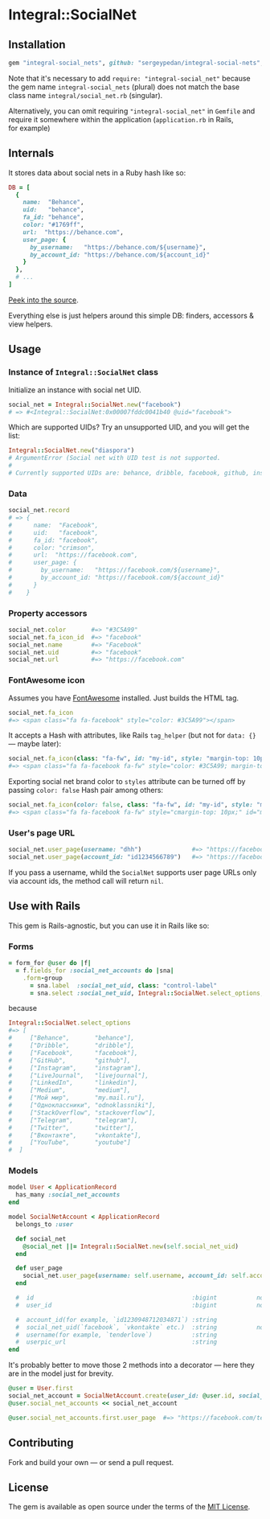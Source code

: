 # Integral::SocialNet

## Installation

```ruby
gem "integral-social_nets", github: "sergeypedan/integral-social-nets", require: "integral-social_net"
```

Note that it's necessary to add `require: "integral-social_net"` because the gem name `integral-social_nets` (plural) does not match the base class name `integral/social_net.rb` (singular).

Alternatively, you can omit requiring `"integral-social_net"` in `Gemfile` and require it somewhere within the application (`application.rb` in Rails, for example)


## Internals

It stores data about social nets in a Ruby hash like so:

```ruby
DB = [
  {
    name:  "Behance",
    uid:   "behance",
    fa_id: "behance",
    color: "#1769ff",
    url:  "https://behance.com",
    user_page: {
      by_username:   "https://behance.com/${username}",
      by_account_id: "https://behance.com/${account_id}"
    }
  },
  # ...
]
```

[Peek into the source](https://github.com/sergeypedan/integral-social-nets/blob/master/lib/integral/social_net/data.rb).

Everything else is just helpers around this simple DB: finders, accessors & view helpers.


## Usage

### Instance of `Integral::SocialNet` class

Initialize an instance with social net UID.

```ruby
social_net = Integral::SocialNet.new("facebook")
# => #<Integral::SocialNet:0x00007fddc0041b40 @uid="facebook">
```

Which are supported UIDs? Try an unsupported UID, and you will get the list:

```ruby
Integral::SocialNet.new("diaspora")
# ArgumentError (Social net with UID test is not supported.
#
# Currently supported UIDs are: behance, dribble, facebook, github, instagram, livejournal, linkedin, medium, my.mail.ru, odnoklassniki, stackoverflow, telegram, twitter, vkontakte, youtube)
```

### Data

```ruby
social_net.record
# => {
#      name:  "Facebook",
#      uid:   "facebook",
#      fa_id: "facebook",
#      color: "crimson",
#      url:  "https://facebook.com",
#      user_page: {
#        by_username:   "https://facebook.com/${username}",
#        by_account_id: "https://facebook.com/${account_id}"
#      }
#    }
```

### Property accessors

```ruby
social_net.color       #=> "#3C5A99"
social_net.fa_icon_id  #=> "facebook"
social_net.name        #=> "Facebook"
social_net.uid         #=> "facebook"
social_net.url         #=> "https://facebook.com"
```

### FontAwesome icon

Assumes you have [FontAwesome](https://fontawesome.com/v4.7.0/) installed. Just builds the HTML tag.

```ruby
social_net.fa_icon
#=> <span class="fa fa-facebook" style="color: #3C5A99"></span>
```

It accepts a Hash with attributes, like Rails `tag_helper` (but not for `data: {}` — maybe later):

```ruby
social_net.fa_icon(class: "fa-fw", id: "my-id", style: "margin-top: 10px")
#=> <span class="fa fa-facebook fa-fw" style="color: #3C5A99; margin-top: 10px;" id="my-id"></span>
```

Exporting social net brand color to `styles` attribute can be turned off by passing `color: false` Hash pair among others:

```ruby
social_net.fa_icon(color: false, class: "fa-fw", id: "my-id", style: "margin-top: 10px")
#=> <span class="fa fa-facebook fa-fw" style="cmargin-top: 10px;" id="my-id"></span>
```

### User's page URL

```ruby
social_net.user_page(username: "dhh")              #=> "https://facebook.com/dhh"
social_net.user_page(account_id: "id1234566789")   #=> "https://facebook.com/account/id1234566789"
```

If you pass a username, whild the `SocialNet` supports user page URLs only via account ids, the method call will return `nil`.


## Use with Rails

This gem is Rails-agnostic, but you can use it in Rails like so:

### Forms

```ruby
= form_for @user do |f|
  = f.fields_for :social_net_accounts do |sna|
    .form-group
      = sna.label  :social_net_uid, class: "control-label"
      = sna.select :social_net_uid, Integral::SocialNet.select_options, {}, class: "form-control"
```

because

```ruby
Integral::SocialNet.select_options
#=> [
#     ["Behance",       "behance"],
#     ["Dribble",       "dribble"],
#     ["Facebook",      "facebook"],
#     ["GitHub",        "github"],
#     ["Instagram",     "instagram"],
#     ["LiveJournal",   "livejournal"],
#     ["LinkedIn",      "linkedin"],
#     ["Medium",        "medium"],
#     ["Мой мир",       "my.mail.ru"],
#     ["Одноклассники", "odnoklassniki"],
#     ["StackOverflow", "stackoverflow"],
#     ["Telegram",      "telegram"],
#     ["Twitter",       "twitter"],
#     ["Вконтакте",     "vkontakte"],
#     ["YouTube",       "youtube"]
#  ]
```

### Models

```ruby
model User < ApplicationRecord
  has_many :social_net_accounts
end
```

```ruby
model SocialNetAccount < ApplicationRecord
  belongs_to :user

  def social_net
    @social_net ||= Integral::SocialNet.new(self.social_net_uid)
  end

  def user_page
    social_net.user_page(username: self.username, account_id: self.account_number)
  end

  #  id                                            :bigint           not null, primary key
  #  user_id                                       :bigint           not null

  #  account_id(for example, `id1230948712034871`) :string
  #  social_net_uid(`facebook`, `vkontakte` etc.)  :string           not null
  #  username(for example, `tenderlove`)           :string
  #  userpic_url                                   :string
end
```

It's probably better to move those 2 methods into a decorator — here they are in the model just for brevity.

```ruby
@user = User.first
social_net_account = SocialNetAccount.create(user_id: @user.id, social_net_uid: "facebook", username: "tenderlobe")
@user.social_net_accounts << social_net_account
```

```ruby
@user.social_net_accounts.first.user_page  #=> "https://facebook.com/tenderlove"
```


## Contributing

Fork and build your own — or send a pull request.


## License

The gem is available as open source under the terms of the [MIT License](https://opensource.org/licenses/MIT).
